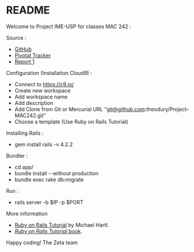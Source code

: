 # README

Welcome to Project IME-USP for classes MAC 242 :

Source :
* [GitHub](https://github.com/Tisp/Retifica-Grales) 
* [Pivotal Tracker](https://www.pivotaltracker.com/n/projects/1412078) 
* [Report 1](https://docs.google.com/document/d/1xohmhGTj0VcdLkMkkmy1DL6UJx3xjFqLXyUAAxpxlI8/edit?usp=sharing) 


Configuration (Installation Cloud9) :

* Connect to https://c9.io/
* Create new workspace 
* Add workspace name
* Add description  
* Add Clone from Git or Mercurial URL "git@github.com:theodury/Project-MAC242.git"
* Choose a template (Use Ruby on Rails Tutorial) 

Installing Rails : 
* gem install rails -v 4.2.2
  
Bundler :
* cd app/
* bundle install --without production
* bundle exec rake db:migrate
    
Run :
* rails server -b $IP -p $PORT


More information 
* [Ruby on Rails Tutorial](http://www.railstutorial.org/) by Michael Hartl. 
* [*Ruby on Rails Tutorial* book](http://www.railstutorial.org/book).


Happy coding! The Zeta team

